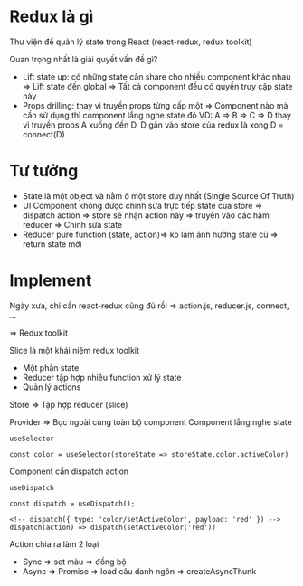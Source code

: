 # Redux là gì
Thư viện để quản lý state trong React (react-redux, redux toolkit)

Quan trọng nhất là giải quyết vấn đề gì?
- Lift state up: có những state cần share cho nhiều component khác nhau => Lift state đến global => Tất cả component đều có quyền truy cập state này
- Props drilling: thay vì truyền props từng cấp một => Component nào mà cần sử dụng thì component lắng nghe state đó
VD: A => B => C => D thay vì truyền props A xuống đến D, D gắn vào store của redux là xong
D = connect(D)

# Tư tưởng
- State là một object và nằm ở một store duy nhất (Single Source Of Truth)
- UI Component không được chỉnh sửa trực tiếp state của store => dispatch action => store sẽ nhận action này => truyền vào các hàm reducer => Chỉnh sửa state
- Reducer pure function (state, action)=> ko làm ảnh hưởng state cũ => return state mới

# Implement
Ngày xưa, chỉ cần react-redux cũng đủ rồi
=> action.js, reducer.js, connect, ...

=> Redux toolkit

Slice là một khái niệm redux toolkit
- Một phần state
- Reducer tập hợp nhiều function xử lý state
- Quản lý actions

Store => Tập hợp reducer (slice)

Provider => Bọc ngoài cùng toàn bộ component
Component lắng nghe state
```
useSelector

const color = useSelector(storeState => storeState.color.activeColor)
```

Component cần dispatch action
```
useDispatch

const dispatch = useDispatch();

<!-- dispatch({ type: 'color/setActiveColor', payload: 'red' }) -->
dispatch(action) => dispatch(setActiveColor('red'))
```
Action chia ra làm 2 loại
- Sync => set màu => đồng bộ
- Async => Promise => load câu danh ngôn => createAsyncThunk


